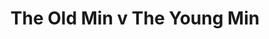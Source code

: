 ---
year: "2008"
serialNumber: "0360" 
game: "The Old Min The Young Min"
title: "The Old Min  v The Young Min"
gameLocation: ""
gameDate: ""
result: ""
resultType: ""
type: "game"
---